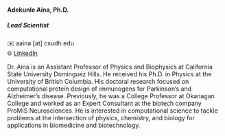 #### Adekunle Aina, Ph.D.

##### Lead Scientist  

✉️  aaina [at] csudh.edu  
🌐 [LinkedIn](https://www.linkedin.com/in/ainaadekunle)  

Dr. Aina is an Assistant Professor of Physics and Biophysics at California State University Dominguez Hills. 
He received his Ph.D. in Physics at the University of British Columbia. 
His doctoral research focused on computational protein design of immunogens for Parkinson’s and Alzheimer’s disease. Previously, 
he was a College Professor at Okanagan College and worked as an Expert Consultant at the biotech company ProMIS Neurosciences.
He is interested in computational science to tackle problems at the intersection of physics, chemistry, and biology for applications in biomedicine and biotechnology. 




